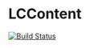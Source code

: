 # LCContent
[![Build Status](https://travis-ci.org/PandoraPFA/LCContent.svg?branch=master)](https://travis-ci.org/PandoraPFA/LCContent)
